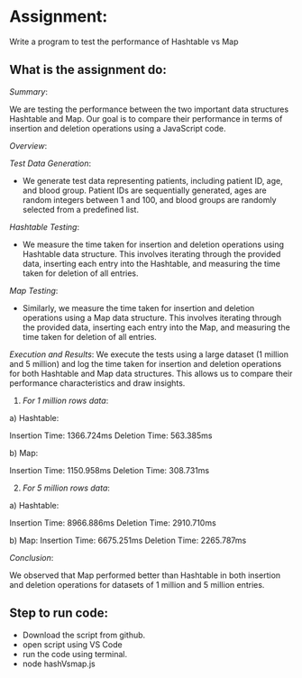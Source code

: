 # Assignment:
Write a program to test the performance of Hashtable vs Map

## What is the assignment do:

*Summary*:

We are testing the performance between the two important data structures Hashtable and Map.
Our goal is to compare their performance in terms of insertion and deletion operations using a JavaScript code.

*Overview*:

*Test Data Generation*: 
- We generate test data representing patients, including patient ID, age, and blood group. Patient IDs are sequentially generated, ages are random integers between 1 and 100, and blood groups are randomly selected from a predefined list.

*Hashtable Testing*: 
- We measure the time taken for insertion and deletion operations using Hashtable data structure. This involves iterating through the provided data, inserting each entry into the Hashtable, and measuring the time taken for deletion of all entries.

*Map Testing*: 
- Similarly, we measure the time taken for insertion and deletion operations using a Map data structure. This involves iterating through the provided data, inserting each entry into the Map, and measuring the time taken for deletion of all entries.

*Execution and Results*: 
We execute the tests using a large dataset (1 million and 5 million) and log the time taken for insertion and deletion operations for both Hashtable and Map data structures. This allows us to compare their performance characteristics and draw insights.

1. *For 1 million rows data*:

a) Hashtable:

Insertion Time: 1366.724ms
Deletion Time: 563.385ms

b) Map:

Insertion Time: 1150.958ms
Deletion Time: 308.731ms

2. *For 5 million rows data*:

a) Hashtable:

 Insertion Time: 8966.886ms
 Deletion Time: 2910.710ms

b) Map:
 Insertion Time: 6675.251ms
 Deletion Time: 2265.787ms

*Conclusion*:

We observed that Map performed better than Hashtable in both insertion and deletion operations for datasets of 1 million and 5 million entries.


 ## Step to run code:
  - Download the script from github.
  - open script using VS Code
  - run the code using terminal.
  - node hashVsmap.js

